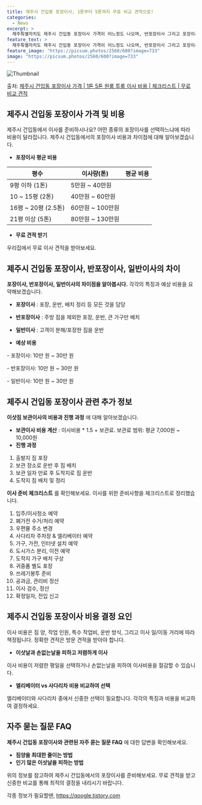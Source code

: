 ```yaml
---
title: 제주시 건입동 포장이사, 1톤부터 5톤까지 무료 비교 견적으로!
categories:
  - News
excerpt: >
  제주특별자치도 제주시 건입동 포장이사 가격이 어느정도 나오며, 반포장이사 그리고 포장이사 차이점을 알아보겠습니다. 1톤 2톤 5톤 원룸 투룸 경우 이사 비용은 어느정도 되며, 어디서 무료 비교 견적을 받아 보실 수 있는지 간단한 이사 체크리스트와 함께 알아보겠습니다.제주시 건입동 포장이사 가격 무료 살펴보기 👈 클릭제주시 건입동 포장이사 평균 이사 비용평수제주시 건입동 평균 이사 비용원룸 이사9평 이하 (1톤)5만원 ~ 40만원투룸 이사10 ~ 15평 (2톤)40만원 ~ 60만원투룸/쓰리룸 이사16평 ~ 20평 (2.5톤)60만원 ~ 100만원쓰리룸 이사21평 (5톤) ~80만원 ~ 130만원우리집 무료 이사견적 받기 👈 클릭제주시 건입동 포장이사, 반포장이사, 일반이사 차이점이사 시 선택할 수 있는..
feature_text: >
  제주특별자치도 제주시 건입동 포장이사 가격이 어느정도 나오며, 반포장이사 그리고 포장이사 차이점을 알아보겠습니다. 1톤 2톤 5톤 원룸 투룸 경우 이사 비용은 어느정도 되며, 어디서 무료 비교 견적을 받아 보실 수 있는지 간단한 이사 체크리스트와 함께 알아보겠습니다.제주시 건입동 포장이사 가격 무료 살펴보기 👈 클릭제주시 건입동 포장이사 평균 이사 비용평수제주시 건입동 평균 이사 비용원룸 이사9평 이하 (1톤)5만원 ~ 40만원투룸 이사10 ~ 15평 (2톤)40만원 ~ 60만원투룸/쓰리룸 이사16평 ~ 20평 (2.5톤)60만원 ~ 100만원쓰리룸 이사21평 (5톤) ~80만원 ~ 130만원우리집 무료 이사견적 받기 👈 클릭제주시 건입동 포장이사, 반포장이사, 일반이사 차이점이사 시 선택할 수 있는..
feature_image: "https://picsum.photos/2560/600?image=733"
image: "https://picsum.photos/2560/600?image=733"
---
```


![Thumbnail](https://img1.daumcdn.net/thumb/R800x0/?scode=mtistory2&fname=https%3A%2F%2Fblog.kakaocdn.net%2Fdn%2Fbabm1A%2FbtsHbTrsHMO%2F6dvWIrKiFKCqcyqkv6znP0%2Fimg.webp)

<p>출처: <a href="https://qoogle.tistory.com/8819" rel="dofollow">제주시 건입동 포장이사 가격 | 1톤 5톤 원룸 투룸 이사 비용 | 체크리스트 | 무료 비교 견적</a> </p>

## 제주시 건입동 포장이사 가격 및 비용

제주시 건입동에서 이사를 준비하시나요? 어떤 종류의 포장이사를 선택하느냐에 따라 비용이 달라집니다. 제주시 건입동에서의 포장이사 비용과
차이점에 대해 알아보겠습니다.

  * **포장이사 평균 비용**

**평수** | **이사량(톤)** | **평균 비용**  
---|---|---  
9평 이하 (1톤) | 5만원 ~ 40만원  
10 ~ 15평 (2톤) | 40만원 ~ 60만원  
16평 ~ 20평 (2.5톤) | 60만원 ~ 100만원  
21평 이상 (5톤) | 80만원 ~ 130만원  
  
  * **무료 견적 받기**

우리집에서 무료 이사 견적을 받아보세요.

## 제주시 건입동 포장이사, 반포장이사, 일반이사의 차이

**포장이사, 반포장이사, 일반이사의 차이점을 알아봅시다.** 각각의 특징과 예상 비용을 요약해보겠습니다.

  * **포장이사** : 포장, 운반, 배치 정리 등 모든 것을 담당
  * **반포장이사** : 주방 짐을 제외한 포장, 운반, 큰 가구만 배치
  * **일반이사** : 고객이 분해/포장한 짐을 운반

  * **예상 비용**

\- 포장이사: 10만 원 ~ 30만 원

\- 반포장이사: 10만 원 ~ 30만 원

\- 일반이사: 10만 원 ~ 30만 원

## 제주시 건입동 포장이사 관련 추가 정보

**이삿짐 보관이사의 비용과 진행 과정** 에 대해 알아보겠습니다.

  * **보관이사 비용 계산** : 이사비용 * 1.5 + 보관료. 보관료 범위: 평균 7,000원 ~ 10,000원
  * **진행 과정**

  1. 출발지 짐 포장
  2. 보관 장소로 운반 후 짐 배치
  3. 보관 일자 만료 후 도착지로 짐 운반
  4. 도착지 짐 배치 및 정리

**이사 준비 체크리스트** 를 확인해보세요. 이사를 위한 준비사항을 체크리스트로 정리했습니다.

  1. 입주/이사청소 예약
  2. 폐가전 수거/처리 예약
  3. 우편물 주소 변경
  4. 사다리차 주차장 & 엘리베이터 예약
  5. 가구, 가전, 인터넷 설치 예약
  6. 도시가스 분리, 이전 예약
  7. 도착지 가구 배치 구상
  8. 귀중품 별도 포장
  9. 쓰레기봉투 준비
  10. 공과금, 관리비 정산
  11. 이사 검수, 정산
  12. 확정일자, 전입 신고

## 제주시 건입동 포장이사 비용 결정 요인

이사 비용은 짐 양, 작업 인원, 특수 작업비, 운반 방식, 그리고 이사 일/이동 거리에 따라 책정됩니다. 정확한 견적은 방문 견적을 받아야
합니다.

  * **이삿날과 손없는날을 피하고 저렴하게 이사**

이사 비용이 저렴한 평일을 선택하거나 손없는날을 피하여 이사비용을 절감할 수 있습니다.

  * **엘리베이터 vs 사다리차 비용 비교하여 선택**

엘리베이터와 사다리차 중에서 신중한 선택이 필요합니다. 각각의 특징과 비용을 비교하여 결정하세요.

## 자주 묻는 질문 FAQ

**제주시 건입동 포장이사와 관련된 자주 묻는 질문 FAQ** 에 대한 답변을 확인해보세요.

  * **짐양을 최대한 줄이는 방법**
  * **인기 많은 이삿날을 피하는 방법**

위의 정보를 참고하여 제주시 건입동에서의 포장이사를 준비해보세요. 무료 견적을 받고 신중한 비교를 통해 최적의 결정을 내리시기 바랍니다.

 

각종 정보가 필요할땐, <a href="https://qoogle.tistory.com" rel="dofollow">https://qoogle.tistory.com</a>



